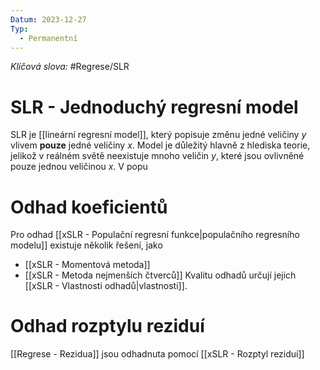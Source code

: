 ```yaml
---
Datum: 2023-12-27
Typ:
  - Permanentní
---
```

*Klíčová slova:* #Regrese/SLR
# SLR - Jednoduchý regresní model
SLR je [[lineární regresní model]], který popisuje změnu jedné veličiny $y$ vlivem **pouze** jedné veličiny $x$. Model je důležitý hlavně z hlediska teorie, jelikož v reálném světě neexistuje mnoho veličin $y$, které jsou ovlivněné pouze jednou veličinou $x$.
V popu
# Odhad koeficientů
Pro odhad [[xSLR - Populační regresní funkce|populačního regresního modelu]] existuje několik řešení, jako
- [[xSLR - Momentová metoda]]
- [[xSLR - Metoda nejmenších čtverců]]
 Kvalitu odhadů určují jejich [[xSLR - Vlastnosti odhadů|vlastnosti]].
# Odhad rozptylu reziduí
[[Regrese - Rezidua]] jsou odhadnuta pomocí [[xSLR - Rozptyl reziduí]]

